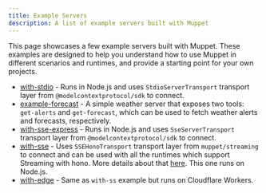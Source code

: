 ```yaml
---
title: Example Servers
description: A list of example servers built with Muppet
---
```


This page showcases a few example servers built with Muppet. These examples are designed to help you understand how to use Muppet in different scenarios and runtimes, and provide a starting point for your own projects.

- [with-stdio](https://github.com/muppet-dev/muppet/tree/main/examples/with-stdio) - Runs in Node.js and uses `StdioServerTransport` transport layer from `@modelcontextprotocol/sdk` to connect.
- [example-forecast](https://github.com/muppet-dev/muppet/tree/main/examples/example-forecast) - A simple weather server that exposes two tools: `get-alerts` and `get-forecast`, which can be used to fetch weather alerts and forecasts, respectively.
- [with-sse-express](https://github.com/muppet-dev/muppet/tree/main/examples/with-sse-express) - Runs in Node.js and uses `SseServerTransport` transport layer from `@modelcontextprotocol/sdk` to connect.
- [with-sse](https://github.com/muppet-dev/muppet/tree/main/examples/with-sse) - Uses `SSEHonoTransport` transport layer from `muppet/streaming` to connect and can be used with all the runtimes which support Streaming with hono. More details about that [here](https://hono.dev/docs/helpers/streaming). This one runs on Node.js.
- [with-edge](https://github.com/muppet-dev/muppet/tree/main/examples/with-edge) - Same as `with-ss` example but runs on Cloudflare Workers.
